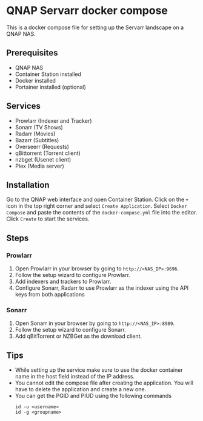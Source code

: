 # QNAP Servarr docker compose 

This is a docker compose file for setting up the Servarr landscape on a QNAP NAS.

## Prerequisites

- QNAP NAS
- Container Station installed
- Docker installed
- Portainer installed (optional)

## Services

- Prowlarr (Indexer and Tracker)
- Sonarr (TV Shows)
- Radarr (Movies)
- Bazarr (Subtitles)
- Overseerr (Requests)
- qBittorrent (Torrent client)
- nzbget (Usenet client)
- Plex (Media server)

## Installation

Go to the QNAP web interface and open Container Station. Click on the `+` icon in the top right corner and select 
`Create Application`. Select `Docker Compose` and paste the contents of the `docker-compose.yml` file into the editor. 
Click `Create` to start the services.

## Steps

### Prowlarr
1. Open Prowlarr in your browser by going to `http://<NAS_IP>:9696`.
2. Follow the setup wizard to configure Prowlarr.
3. Add indexers and trackers to Prowlarr.
4. Configure Sonarr, Radarr to use Prowlarr as the indexer using the API keys from both applications

### Sonarr

1. Open Sonarr in your browser by going to `http://<NAS_IP>:8989`.
2. Follow the setup wizard to configure Sonarr.
3. Add qBitTorrent or NZBGet as the download client.

## Tips

- While setting up the service make sure to use the docker container name in the host field instead of the IP address.
- You cannot edit the compose file after creating the application. You will have to delete the application and create a 
new one.
- You can get the PGID and PIUD using the following commands
    ```
    id -u <username>
    id -g <groupname>
    ```